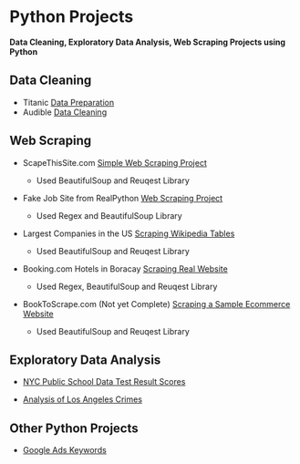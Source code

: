 # Python Projects
**Data Cleaning, Exploratory Data Analysis, Web Scraping Projects using Python**

## Data Cleaning

- Titanic [Data Preparation](https://github.com/acamillemartin/Python_Portfollio_Projects/blob/09846d01749d7b2828d24c97dbedb3b5c71ecf24/Titanic_Data_Prep_with_Python.ipynb)
- Audible [Data Cleaning](https://github.com/acamillemartin/Python_Portfollio_Projects/blob/09846d01749d7b2828d24c97dbedb3b5c71ecf24/Audible_Cleaning_Data_in_Python_10252023.ipynb)

## Web Scraping

- ScapeThisSite.com [Simple Web Scraping Project](https://github.com/acamillemartin/Python_Portfollio_Projects/blob/09846d01749d7b2828d24c97dbedb3b5c71ecf24/Web%20Scraping/simple_webscraper.ipynb)
  - Used BeautifulSoup and Reuqest Library

- Fake Job Site from RealPython [Web Scraping Project](https://github.com/acamillemartin/Python_Portfollio_Projects/blob/09846d01749d7b2828d24c97dbedb3b5c71ecf24/Web%20Scraping/web_scrape_job_listings.ipynb)
  - Used Regex and BeautifulSoup Library

- Largest Companies in the US [Scraping Wikipedia Tables](https://github.com/acamillemartin/Python_Portfollio_Projects/blob/09846d01749d7b2828d24c97dbedb3b5c71ecf24/Web%20Scraping/us_largest_companies_web_scape.ipynb)
  - Used BeautifulSoup and Reuqest Library
 
- Booking.com Hotels in Boracay [Scraping Real Website](https://github.com/acamillemartin/Python_Portfollio_Projects/blob/09846d01749d7b2828d24c97dbedb3b5c71ecf24/Web%20Scraping/us_largest_companies_web_scape.ipynb)
  - Used Regex, BeautifulSoup and Reuqest Library
 
- BookToScrape.com (Not yet Complete) [Scraping a Sample Ecommerce Website](https://github.com/acamillemartin/Python_Portfollio_Projects/blob/09846d01749d7b2828d24c97dbedb3b5c71ecf24/Web%20Scraping/web_scraping_books_to_scrape.ipynb)
  - Used BeautifulSoup and Reuqest Library

## Exploratory Data Analysis

- [NYC Public School Data Test Result Scores](https://github.com/acamillemartin/Python_Portfollio_Projects/blob/64d52483c4763c5001187e29b22100e630dfe977/Exploring%20NYC%20Public%20School%20Test%20Result%20Scores/Exploring%20NYC%20Public%20School%20Test%20Result%20Scores.ipynb)

- [Analysis of Los Angeles Crimes](https://github.com/acamillemartin/Python_Portfollio_Projects/blob/0419bbf57bdfa5c66198d26812e96841bcae51c7/Analysis%20of%20Los%20Angeles%20Crimes/Los%20Angeles%20Crime%20Analysis%20-%20EDA.ipynb)


## Other Python Projects

- [Google Ads Keywords](https://github.com/acamillemartin/Python_Portfollio_Projects/blob/64d52483c4763c5001187e29b22100e630dfe977/Generating%20Keywords%20for%20Google%20Ads/Google%20Ads%20Keywords.ipynb)
